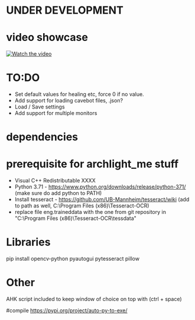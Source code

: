 # UNDER DEVELOPMENT

# video showcase
[![Watch the video](https://img.youtube.com/vi/QO6LDanJHpI/maxresdefault.jpg)](https://www.youtube.com/watch?v=QO6LDanJHpI)


# TO:DO
* Set default values for healing etc, force 0 if no value.
* Add support for loading cavebot files, .json?
* Load / Save settings
* Add support for multiple monitors


# dependencies
# prerequisite for archlight_me stuff
* Visual C++ Redistributable XXXX
* Python 3.71 - https://www.python.org/downloads/release/python-371/ (make sure do add python to PATH)
* Install tesseract - https://github.com/UB-Mannheim/tesseract/wiki  (add to path as well, C:\Program Files (x86)\Tesseract-OCR)
* replace file eng.traineddata with the one from git repository in "C:\Program Files (x86)\Tesseract-OCR\tessdata"


# Libraries
pip install opencv-python pyautogui pytesseract pillow

# Other
AHK script included to keep window of choice on top with (ctrl + space)

#compile
https://pypi.org/project/auto-py-to-exe/
